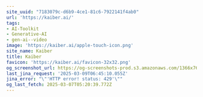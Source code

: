 ```yaml
---
site_uuid: "7183079c-d6b9-4ce1-81c6-7922141f4ab0"
url: 'https://kaiber.ai/'
tags:
- AI-Toolkit
- Generative-AI
- gen-ai--video
image: 'https://kaiber.ai/apple-touch-icon.png'
site_name: Kaiber
title: Kaiber
favicon: 'https://kaiber.ai/favicon-32x32.png'
og_screenshot_url: https://og-screenshots-prod.s3.amazonaws.com/1366x768/80/false/5cb73ed272e54cfa8c3056fbe38b96e36b99dd074e2840c5a0c6ff254bda6e21.jpeg
last_jina_request: '2025-03-09T06:45:10.055Z'
jina_error: "\"'HTTP error! status: 429'\""
og_last_fetch: 2025-03-07T05:20:39.772Z
---
```


